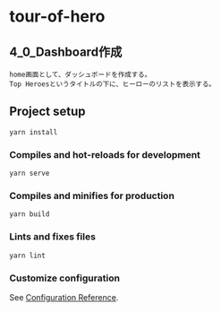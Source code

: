 # tour-of-hero

##  4_0_Dashboard作成
```
home画面として、ダッシュボードを作成する。
Top Heroesというタイトルの下に、ヒーローのリストを表示する。

```


## Project setup
```
yarn install
```

### Compiles and hot-reloads for development
```
yarn serve
```

### Compiles and minifies for production
```
yarn build
```

### Lints and fixes files
```
yarn lint
```

### Customize configuration
See [Configuration Reference](https://cli.vuejs.org/config/).
